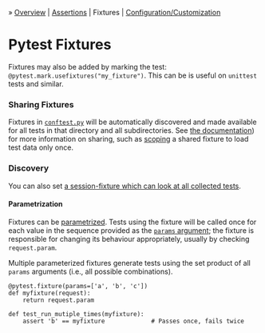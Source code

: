 » [Overview][sp-o] | [Assertions][sp-a] | Fixtures |
  [Configuration/Customization][sp-conf]

Pytest Fixtures
===============

Fixtures may also be added by marking the test:
`@pytest.mark.usefixtures("my_fixture")`. This can be is useful on
`unittest` tests and similar.

### Sharing Fixtures

Fixtures in [`conftest.py`](pytest-config.md#conftest.py) will be
automatically discovered and made available for all tests in that directory
and all subdirectories. See [the documentation][fixture-conftest]) for more
information on sharing, such as [scoping](pytest.md#scopes) a shared
fixture to load test data only once.

### Discovery

You can also set [a session-fixture which can look at all collected
tests][collection-fixture].

#### Parametrization

Fixtures can be [parametrized](pytest.md#parametrization). Tests using the
fixture will be called once for each value in the sequence provided as the
[`params` argument][parametrizing-fixtures]; the fixture is responsible for
changing its behaviour appropriately, usually by checking `request.param`.

Multiple parameterized fixtures generate tests using the set product of all
`params` arguments (i.e., all possible combinations).

    @pytest.fixture(params=['a', 'b', 'c'])
    def myfixture(request):
        return request.param

    def test_run_mutiple_times(myfixture):
        assert 'b' == myfixture             # Passes once, fails twice



<!-------------------------------------------------------------------->
[sp-o]: pytest.md
[sp-a]: pytest-assert.md
[sp-f]: pytest-fixture.md
[sp-conf]: pytest-config.md

[collection-fixture]: https://docs.pytest.org/en/latest/example/special.html
[fixture-conftest]: https://docs.pytest.org/en/latest/fixture.html#conftest-py
[parametrizing-fixtures]: https://docs.pytest.org/en/latest/fixture.html#parametrizing-fixtures
